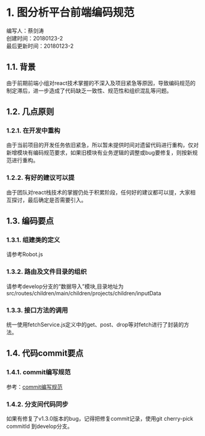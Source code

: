 # 1. 图分析平台前端编码规范
编写人：蔡剑涛  
创建时间：20180123-2  
最后更新时间：20180123-2  

## 1.1. 背景
由于前期前端小组对react技术掌握的不深入及项目紧急等原因，导致编码规范的制定滞后，进一步造成了代码缺乏一致性、规范性和组织混乱等问题。

## 1.2. 几点原则
### 1.2.1. 在开发中重构
由于当前项目的开发任务依旧紧急，所以暂未提供时间对遗留代码进行重构，仅对新增模块有编码规范要求，如果旧模块有业务逻辑的调整或bug要修复，则按新规范进行重构。
### 1.2.2. 有好的建议可以提
由于团队对react栈技术的掌握仍处于积累阶段，任何好的建议都可以提，大家相互探讨，最后确定是否需要引入。

## 1.3. 编码要点
### 1.3.1. 组建类的定义
请参考Robot.js
### 1.3.2. 路由及文件目录的组织
请参考develop分支的“数据导入”模块,目录地址为src/routes/children/main/children/projects/children/inputData
### 1.3.3. 接口方法的调用
统一使用fetchService.js定义中的get、post、drop等对fetch进行了封装的方法。

## 1.4. 代码commit要点
### 1.4.1. commit编写规范
参考：[commit编写规范](http://git.sz.haizhi.com/gp/graph-analytics-platform/tree/v1.3.0)
### 1.4.2. 分支间代码同步
如果有修复了v1.3.0版本的bug，记得把修复commit记录，使用git cherry-pick commitId 到develop分支。